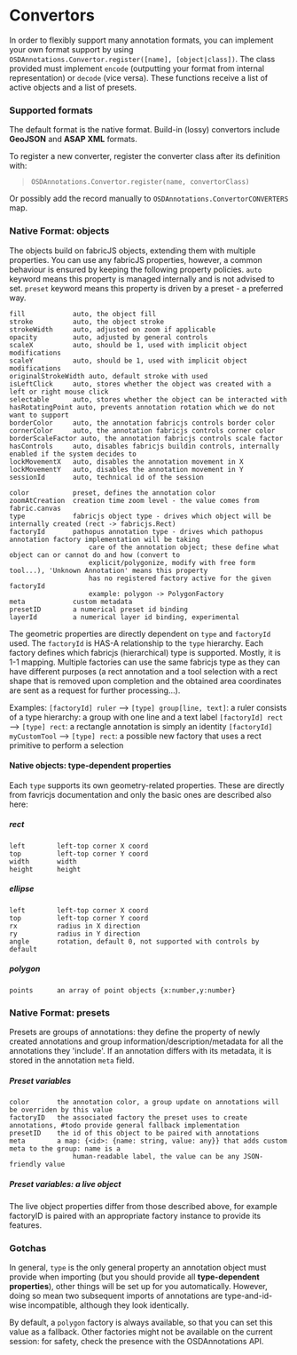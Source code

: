 # Convertors
In order to flexibly support many annotation formats, you can implement your own format support by using
`OSDAnnotations.Convertor.register([name], [object|class])`. The class provided must implement `encode` 
(outputting your format from internal representation) or `decode` (vice versa). These functions receive
a list of active objects and a list of presets.

### Supported formats
The default format is the native format. Build-in (lossy) convertors include **GeoJSON** and **ASAP XML** formats. 

To register a new converter, register the converter class after its definition with:

> ``OSDAnnotations.Convertor.register(name, convertorClass)``

Or possibly add the record manually to ``OSDAnnotations.ConvertorCONVERTERS`` map.

### Native Format: objects
The objects build on fabricJS objects, extending them with multiple properties. You can use any fabricJS properties, 
however, a common behaviour is ensured by keeping the following property policies. `auto` keyword means this property
is managed internally and is not advised to set. `preset` keyword means this property is driven by a preset - a preferred way.


    fill            auto, the object fill
    stroke          auto, the object stroke
    strokeWidth     auto, adjusted on zoom if applicable
    opacity         auto, adjusted by general controls
    scaleX          auto, should be 1, used with implicit object modifications
    scaleY          auto, should be 1, used with implicit object modifications
    originalStrokeWidth auto, default stroke with used
    isLeftClick     auto, stores whether the object was created with a left or right mouse click
    selectable      auto, stores whether the object can be interacted with
    hasRotatingPoint auto, prevents annotation rotation which we do not want to support
    borderColor     auto, the annotation fabricjs controls border color
    cornerColor     auto, the annotation fabricjs controls corner color
    borderScaleFactor auto, the annotation fabricjs controls scale factor
    hasControls     auto, disables fabricjs buildin controls, internally enabled if the system decides to
    lockMovementX   auto, disables the annotation movement in X
    lockMovementY   auto, disables the annotation movement in Y
    sessionId       auto, technical id of the session

    color           preset, defines the annotation color
    zoomAtCreation  creation time zoom level - the value comes from fabric.canvas
    type            fabricjs object type - drives which object will be internally created (rect -> fabricjs.Rect)
    factoryId       pathopus annotation type - drives which pathopus annotation factory implementation will be taking 
                        care of the annotation object; these define what object can or cannot do and how (convert to 
                        explicit/polygonize, modify with free form tool...), 'Unknown Annotation' means this property 
                        has no registered factory active for the given factoryId 
                        example: polygon -> PolygonFactory
    meta            custom metadata
    presetID        a numerical preset id binding
    layerId         a numerical layer id binding, experimental

The geometric properties are directly dependent on `type` and `factoryId` used. The `factoryId` is HAS-A relationship
to the `type` hierarchy. Each factory defines which fabricjs (hierarchical) type is supported. Mostly, it is 1-1 mapping.
Multiple factories can use the same fabricjs type as they can have different purposes (a rect annotation and a tool selection
with a rect shape that is removed upon completion and the obtained area coordinates are sent as a request for further processing...).

Examples: 
`[factoryId] ruler` --> `[type] group[line, text]`: a ruler consists of a type hierarchy: a group with one line and a text label
`[factoryId] rect` --> `[type] rect`: a rectangle annotation is simply an identity
`[factoryId] myCustomTool` --> `[type] rect`: a possible new factory that uses a rect primitive to perform a selection

#### Native objects: type-dependent properties
Each `type` supports its own geometry-related properties. These are directly from favricjs documentation and only
the basic ones are described also here:

##### rect
    left        left-top corner X coord
    top         left-top corner Y coord
    width       width
    height      height
##### ellipse
    left        left-top corner X coord 
    top         left-top corner Y coord 
    rx          radius in X direction 
    ry          radius in Y direction 
    angle       rotation, default 0, not supported with controls by default
##### polygon
    points      an array of point objects {x:number,y:number}


### Native Format: presets
Presets are groups of annotations: they define the property of newly created annotations and group
information/description/metadata for all the annotations they 'include'. If an annotation differs with its
metadata, it is stored in the annotation `meta` field.

##### Preset variables         
    color       the annotation color, a group update on annotations will be overriden by this value
    factoryID   the associated factory the preset uses to create annotations, #todo provide general fallback implementation
    presetID    the id of this object to be paired with annotations
    meta        a map: {<id>: {name: string, value: any}} that adds custom meta to the group: name is a
                    human-readable label, the value can be any JSON-friendly value

##### Preset variables: a live object
The live object properties differ from those described above, for example factoryID is paired with an appropriate
factory instance to provide its features.

### Gotchas
In general, `type` is the only general property an annotation object must provide when importing (but you should
provide all **type-dependent properties**), other things
will be set up for you automatically. However, doing so mean two subsequent imports of annotations are type-and-id-wise
incompatible, although they look identically.

By default, a ``polygon`` factory is always available, so that you can set this value as a fallback. Other factories
might not be available on the current session: for safety, check the presence with the OSDAnnotations API.



